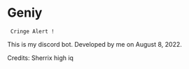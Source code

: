 # Geniy
     Cringe Alert !

This is my discord bot. Developed by me on August 8, 2022.

Credits: Sherrix high iq
